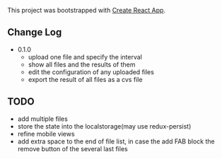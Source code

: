 This project was bootstrapped with [Create React App](https://github.com/facebook/create-react-app).

## Change Log

- 0.1.0
    * upload one file and specify the interval
    * show all files and the results of them
    * edit the configuration of any uploaded files
    * export the result of all files as a cvs file

## TODO

* add multiple files
* store the state into the localstorage(may use redux-persist)
* refine mobile views
* add extra space to the end of file list, in case the add FAB block the remove button of the several last files
